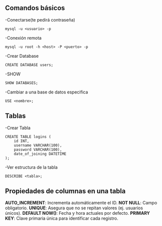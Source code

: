 
## Comandos básicos

-Conectarse(te pedirá contraseña)
```
mysql -u <usuario> -p
```
-Conexión remota
```
mysql -u root -h <host> -P <puerto> -p
````
-Crear Database
```
CREATE DATABASE users;
```
-SHOW
```
SHOW DATABASES;
```
-Cambiar a una base de datos especifica
```
USE <nombre>;
```

## Tablas

-Crear Tabla
```
CREATE TABLE logins (
    id INT,
    username VARCHAR(100),
    password VARCHAR(100),
    date_of_joining DATETIME
);
```
-Ver estructura de la tabla
```
DESCRIBE <tabla>;
```
## Propiedades de columnas en una tabla

**AUTO_INCREMENT**: Incrementa automáticamente el ID.
**NOT NULL**: Campo obligatorio.
**UNIQUE**: Asegura que no se repitan valores (ej. usuarios únicos).
**DEFAULT NOW()**: Fecha y hora actuales por defecto.
**PRIMARY KEY**: Clave primaria única para identificar cada registro.